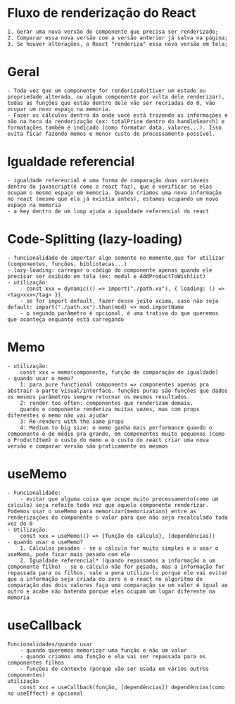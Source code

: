# Fluxo de renderização do React

    1. Gerar uma nova versão do componente que precisa ser renderizado;
    2. Comparar essa nova versão com a versão anterior já salva na página;
    3. Se houver alterações, o React "renderiza" essa nova versão em tela;

# Geral

    - Toda vez que um componente for renderizado(tiver um estado ou propriedade alterada, ou algum componente por volta dele renderizar), todas as funções que estão dentro dele vão ser recriadas do 0, vão ocupar um novo espaço na memoria.
    - Fazer os cálculos dentro da onde você está trazendo as informações e não na hora da renderização (ex: totalPrice dentro do handleSearch) e formatações também é indicado (como formatar data, valores...). Isso evita ficar fazendo memos e menor custo de processamento possível.

# Igualdade referencial

    - igualdade referencial é uma forma de comparação duas variáveis dentro do javascript(é como o react faz), que é verificar se elas ocupam o mesmo espaço em memoria. Quando criamos uma nova informação no react (mesmo que ela já existia antes), estamos ocupando um novo espaço na memoria
    - a key dentro de um loop ajuda a igualdade referencial do react

# Code-Splitting (lazy-loading)

    - funcionalidade de importar algo somente no momento que for utilizar (componentes, funções, bibliotecas...)
    - lazy-loading: carregar o código do componente apenas quando ele precisar ser exibido em tela (ex: modal e AddProductToWishlist)
    - utilização:
        - const xxx = dynamic(() => import("./path.xx"), { loading: () => <tag>xxx</tag> })
        - se for import default, fazer desse jeito acima, caso não seja default: import("./path.xx").then(mod) => mod.importName
        - o segundo parâmetro é opcional, é uma trativa do que queremos que aconteça enquanto está carregando

# Memo

    - utilização:
        const xxx = memo(componente, função de comparação de igualdade)
    - quando usar o memo?
        1: para pure functional components => componentes apenas pra abstrair a parte visual/interface. funções puras são funções que dados os mesmos parâmetros sempre retornar os mesmos resultados.
        2: render too often: componentes que renderizam demais.
        quando o componente renderiza muitas vezes, mas com props diferentes o memo não vai ajudar
        3: Re-renders with the same props
        4: Medium to big size: o memo ganha mais performance quando o componente é de médio pra grande, em componentes muito pequenos (como o ProductItem) o custo do memo e o custo do react criar uma nova versão e comparar versão são praticamente os mesmos

# useMemo

    - Funcionalidade:
        - evitar que alguma coisa que ocupe muito processamento(como um calculo) seja refeito toda vez que aquele componente renderizar. Podemos usar o useMemo para memorizar(memorization) entre as renderizações do componente o valor para que não seja recalculado toda vez do 0
    - Utilização:
        const xxx = useMemo(() => {função do cálculo}, [dependências])
    - quando usar o useMemo?
        1. Cálculos pesados - se o cálculo for muito simples e o usar o useMemo, pode ficar mais pesado com ele
        2. Igualdade referencial* (quando repassamos a informação a um componente filho) - se o cálculo não for pesado, mas a informação for repassada para os filhos, vale a pena utiliza-lo porque ele vai evitar que a informação seja criada do zero e o react no algoritmo de comparação dos dois valores faça uma comparação se um valor é igual ao outro e acabe não batendo porque eles ocupam um lugar diferente na memoria

# useCallback

    Funcionalidades/quando usar
        - quando queremos memorizar uma função e não um valor
        - quando criamos uma função e ela vai ser repassada para os componentes filhos
        - funções de contexto (porque vão ser usada em vários outros componentes)
    utilização
        const xxx = useCallback(função, [dependências]) dependências(como no useEffect) é opcional
